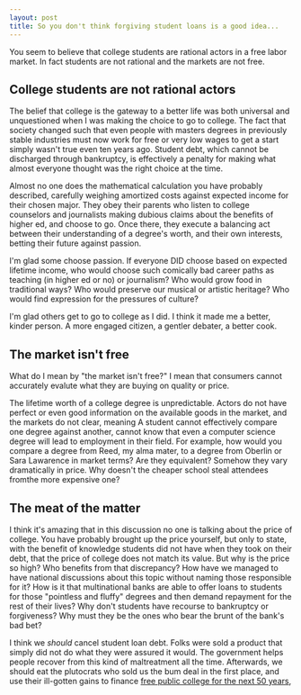 ```yaml
---
layout: post 
title: So you don't think forgiving student loans is a good idea...
---
```


You seem to believe that college students are rational actors in a free labor
market. In fact students are not rational and the markets are not free.

## College students are not rational actors

The belief that college is the gateway to a better life was both universal and
unquestioned when I was making the choice to go to college. The fact that
society changed such that even people with masters degrees in previously stable
industries must now work for free or very low wages to get a start simply wasn't
true even ten years ago. Student debt, which cannot be discharged through
bankruptcy, is effectively a penalty for making what almost everyone thought was
the right choice at the time.

Almost no one does the mathematical calculation you have probably described,
carefully weighing amortized costs against expected income for their chosen
major. They obey their parents who listen to college counselors and journalists
making dubious claims about the benefits of higher ed, and choose to go. Once
there, they execute a balancing act between their understanding of a degree's
worth, and their own interests, betting their future against passion.

I'm glad some choose passion. If everyone DID choose based on expected lifetime
income, who would choose such comically bad career paths as teaching (in higher
ed or no) or journalism? Who would grow food in traditional ways? Who would
preserve our musical or artistic heritage? Who would find expression for the
pressures of culture?

I'm glad others get to go to college as I did. I think it made me a better,
kinder person. A more engaged citizen, a gentler debater, a better cook.

## The market isn't free

What do I mean by "the market isn't free?" I mean that consumers cannot
accurately evalute what they are buying on quality or price.

The lifetime worth of a college degree is unpredictable. Actors do not have
perfect or even good information on the available goods in the market, and the
markets do not clear, meaning A student cannot effectively compare one degree
against another, cannot know that even a computer science degree will lead to
employment in their field. For example, how would you compare a degree from
Reed, my alma mater, to a degree from Oberlin or Sara Lawarence in market terms?
Are they equivalent? Somehow they vary dramatically in price. Why doesn't the
cheaper school steal attendees fromthe more expensive one?

## The meat of the matter

I think it's amazing that in this discussion no one is talking about the price
of college. You have probably brought up the price yourself, but only to state,
with the benefit of knowledge students did not have when they took on their
debt, that the price of college does not match its value. But why is the price
so high? Who benefits from that discrepancy? How have we managed to have
national discussions about this topic without naming those responsible for it?
How is it that multinational banks are able to offer loans to students for those
"pointless and fluffy" degrees and then demand repayment for the rest of their
lives? Why don't students have recourse to bankruptcy or forgiveness? Why must
they be the ones who bear the brunt of the bank's bad bet?

I think we *should* cancel student loan debt. Folks were sold a product that
simply did not do what they were assured it would. The government helps people
recover from this kind of maltreatment all the time. Afterwards, we should eat
the plutocrats who sold us the bum deal in the first place, and use their
ill-gotten gains to finance [free public college for the next 50
years](https://www.rollingstone.com/politics/politics-news/how-wall-street-profits-from-student-debt-225700/),
